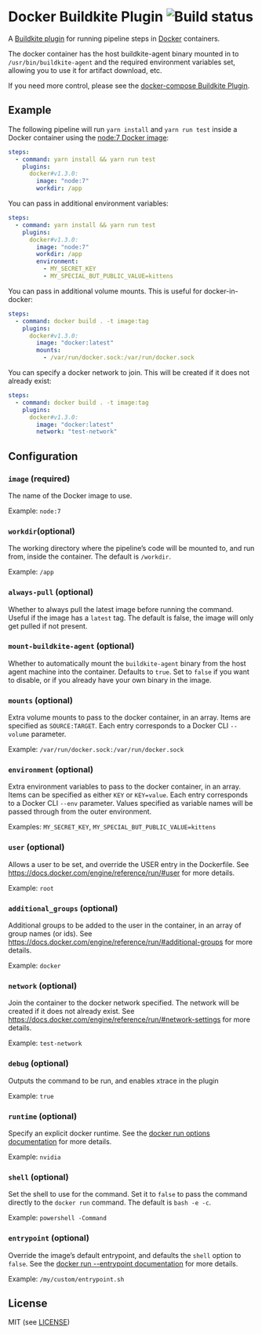 # Docker Buildkite Plugin ![Build status](https://badge.buildkite.com/3a4b0903b26c979f265c049c932fb4ff3c055af7a199a17216.svg?branch=master)

A [Buildkite plugin](https://buildkite.com/docs/agent/v3/plugins) for running pipeline steps in [Docker](https://www.docker.com/) containers.

The docker container has the host buildkite-agent binary mounted in to `/usr/bin/buildkite-agent` and the required environment variables set, allowing you to use it for artifact download, etc.

If you need more control, please see the [docker-compose Buildkite Plugin](https://github.com/buildkite-plugins/docker-compose-buildkite-plugin).

## Example

The following pipeline will run `yarn install` and `yarn run test` inside a Docker container using the [node:7 Docker image](https://hub.docker.com/_/node/):

```yml
steps:
  - command: yarn install && yarn run test
    plugins:
      docker#v1.3.0:
        image: "node:7"
        workdir: /app
```

You can pass in additional environment variables:

```yml
steps:
  - command: yarn install && yarn run test
    plugins:
      docker#v1.3.0:
        image: "node:7"
        workdir: /app
        environment:
          - MY_SECRET_KEY
          - MY_SPECIAL_BUT_PUBLIC_VALUE=kittens
```

You can pass in additional volume mounts. This is useful for docker-in-docker:

```yml
steps:
  - command: docker build . -t image:tag
    plugins:
      docker#v1.3.0:
        image: "docker:latest"
        mounts:
          - /var/run/docker.sock:/var/run/docker.sock
```

You can specify a docker network to join. This will be created if it does not already exist:

```yml
steps:
  - command: docker build . -t image:tag
    plugins:
      docker#v1.3.0:
        image: "docker:latest"
        network: "test-network"
```

## Configuration

### `image` (required)

The name of the Docker image to use.

Example: `node:7`

### `workdir`(optional)

The working directory where the pipeline’s code will be mounted to, and run from, inside the container. The default is `/workdir`.

Example: `/app`

### `always-pull` (optional)

Whether to always pull the latest image before running the command. Useful if the image has a `latest` tag. The default is false, the image will only get pulled if not present.

### `mount-buildkite-agent` (optional)

Whether to automatically mount the `buildkite-agent` binary from the host agent machine into the container. Defaults to `true`. Set to `false` if you want to disable, or if you already have your own binary in the image.

### `mounts` (optional)

Extra volume mounts to pass to the docker container, in an array. Items are specified as `SOURCE:TARGET`. Each entry corresponds to a Docker CLI `--volume` parameter.

Example: `/var/run/docker.sock:/var/run/docker.sock`

### `environment` (optional)

Extra environment variables to pass to the docker container, in an array. Items can be specified as either `KEY` or `KEY=value`. Each entry corresponds to a Docker CLI `--env` parameter. Values specified as variable names will be passed through from the outer environment.

Examples: `MY_SECRET_KEY`, `MY_SPECIAL_BUT_PUBLIC_VALUE=kittens`

### `user` (optional)

Allows a user to be set, and override the USER entry in the Dockerfile. See https://docs.docker.com/engine/reference/run/#user for more details.

Example: `root`

### `additional_groups` (optional)

Additional groups to be added to the user in the container, in an array of group names (or ids). See https://docs.docker.com/engine/reference/run/#additional-groups for more details.

Example: `docker`

### `network` (optional)

Join the container to the docker network specified. The network will be created if it does not already exist. See https://docs.docker.com/engine/reference/run/#network-settings for more details. 

Example: `test-network`

### `debug` (optional)

Outputs the command to be run, and enables xtrace in the plugin

Example: `true`

### `runtime` (optional)

Specify an explicit docker runtime. See the [docker run options documentation](https://docs.docker.com/engine/reference/commandline/run/#options) for more details.

Example: `nvidia`

### `shell` (optional)

Set the shell to use for the command. Set it to `false` to pass the command directly to the `docker run` command. The default is `bash -e -c`.

Example: `powershell -Command`

### `entrypoint` (optional)

Override the image’s default entrypoint, and defaults the `shell` option to `false`. See the [docker run --entrypoint documentation](https://docs.docker.com/engine/reference/run/#entrypoint-default-command-to-execute-at-runtime) for more details.

Example: `/my/custom/entrypoint.sh`

## License

MIT (see [LICENSE](LICENSE))
